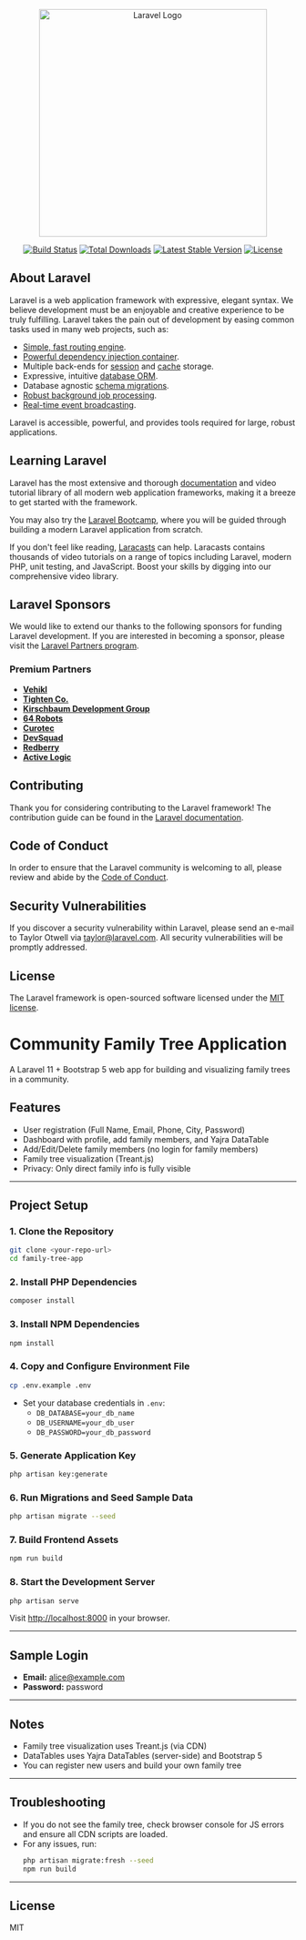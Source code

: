 <p align="center"><a href="https://laravel.com" target="_blank"><img src="https://raw.githubusercontent.com/laravel/art/master/logo-lockup/5%20SVG/2%20CMYK/1%20Full%20Color/laravel-logolockup-cmyk-red.svg" width="400" alt="Laravel Logo"></a></p>

<p align="center">
<a href="https://github.com/laravel/framework/actions"><img src="https://github.com/laravel/framework/workflows/tests/badge.svg" alt="Build Status"></a>
<a href="https://packagist.org/packages/laravel/framework"><img src="https://img.shields.io/packagist/dt/laravel/framework" alt="Total Downloads"></a>
<a href="https://packagist.org/packages/laravel/framework"><img src="https://img.shields.io/packagist/v/laravel/framework" alt="Latest Stable Version"></a>
<a href="https://packagist.org/packages/laravel/framework"><img src="https://img.shields.io/packagist/l/laravel/framework" alt="License"></a>
</p>

## About Laravel

Laravel is a web application framework with expressive, elegant syntax. We believe development must be an enjoyable and creative experience to be truly fulfilling. Laravel takes the pain out of development by easing common tasks used in many web projects, such as:

- [Simple, fast routing engine](https://laravel.com/docs/routing).
- [Powerful dependency injection container](https://laravel.com/docs/container).
- Multiple back-ends for [session](https://laravel.com/docs/session) and [cache](https://laravel.com/docs/cache) storage.
- Expressive, intuitive [database ORM](https://laravel.com/docs/eloquent).
- Database agnostic [schema migrations](https://laravel.com/docs/migrations).
- [Robust background job processing](https://laravel.com/docs/queues).
- [Real-time event broadcasting](https://laravel.com/docs/broadcasting).

Laravel is accessible, powerful, and provides tools required for large, robust applications.

## Learning Laravel

Laravel has the most extensive and thorough [documentation](https://laravel.com/docs) and video tutorial library of all modern web application frameworks, making it a breeze to get started with the framework.

You may also try the [Laravel Bootcamp](https://bootcamp.laravel.com), where you will be guided through building a modern Laravel application from scratch.

If you don't feel like reading, [Laracasts](https://laracasts.com) can help. Laracasts contains thousands of video tutorials on a range of topics including Laravel, modern PHP, unit testing, and JavaScript. Boost your skills by digging into our comprehensive video library.

## Laravel Sponsors

We would like to extend our thanks to the following sponsors for funding Laravel development. If you are interested in becoming a sponsor, please visit the [Laravel Partners program](https://partners.laravel.com).

### Premium Partners

- **[Vehikl](https://vehikl.com)**
- **[Tighten Co.](https://tighten.co)**
- **[Kirschbaum Development Group](https://kirschbaumdevelopment.com)**
- **[64 Robots](https://64robots.com)**
- **[Curotec](https://www.curotec.com/services/technologies/laravel)**
- **[DevSquad](https://devsquad.com/hire-laravel-developers)**
- **[Redberry](https://redberry.international/laravel-development)**
- **[Active Logic](https://activelogic.com)**

## Contributing

Thank you for considering contributing to the Laravel framework! The contribution guide can be found in the [Laravel documentation](https://laravel.com/docs/contributions).

## Code of Conduct

In order to ensure that the Laravel community is welcoming to all, please review and abide by the [Code of Conduct](https://laravel.com/docs/contributions#code-of-conduct).

## Security Vulnerabilities

If you discover a security vulnerability within Laravel, please send an e-mail to Taylor Otwell via [taylor@laravel.com](mailto:taylor@laravel.com). All security vulnerabilities will be promptly addressed.

## License

The Laravel framework is open-sourced software licensed under the [MIT license](https://opensource.org/licenses/MIT).

# Community Family Tree Application

A Laravel 11 + Bootstrap 5 web app for building and visualizing family trees in a community.

## Features
- User registration (Full Name, Email, Phone, City, Password)
- Dashboard with profile, add family members, and Yajra DataTable
- Add/Edit/Delete family members (no login for family members)
- Family tree visualization (Treant.js)
- Privacy: Only direct family info is fully visible

---

## Project Setup

### 1. Clone the Repository
```bash
git clone <your-repo-url>
cd family-tree-app
```

### 2. Install PHP Dependencies
```bash
composer install
```

### 3. Install NPM Dependencies
```bash
npm install
```

### 4. Copy and Configure Environment File
```bash
cp .env.example .env
```
- Set your database credentials in `.env`:
  - `DB_DATABASE=your_db_name`
  - `DB_USERNAME=your_db_user`
  - `DB_PASSWORD=your_db_password`

### 5. Generate Application Key
```bash
php artisan key:generate
```

### 6. Run Migrations and Seed Sample Data
```bash
php artisan migrate --seed
```

### 7. Build Frontend Assets
```bash
npm run build
```

### 8. Start the Development Server
```bash
php artisan serve
```

Visit [http://localhost:8000](http://localhost:8000) in your browser.

---

## Sample Login
- **Email:** alice@example.com
- **Password:** password

---

## Notes
- Family tree visualization uses Treant.js (via CDN)
- DataTables uses Yajra DataTables (server-side) and Bootstrap 5
- You can register new users and build your own family tree

---

## Troubleshooting
- If you do not see the family tree, check browser console for JS errors and ensure all CDN scripts are loaded.
- For any issues, run:
  ```bash
  php artisan migrate:fresh --seed
  npm run build
  ```

---

## License
MIT
